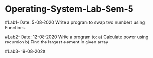 # Operating-System-Lab-Sem-5

#Lab1- Date: 5-08-2020
Write a program to swap two numbers using Functions.


#Lab2- Date: 12-08-2020
Write a program to:
a) Calculate power using recursion
b) Find the largest element in given array

#Lab3- 19-08-2020
